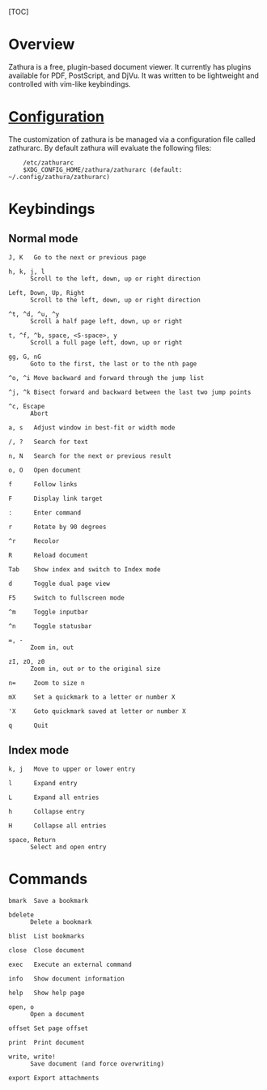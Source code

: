 [TOC]

# Overview

Zathura is a free, plugin-based document viewer. It currently has
plugins available for PDF, PostScript, and DjVu. It was written to be
lightweight and controlled with vim-like keybindings.

# [Configuration](https://pwmt.org/projects/zathura/documentation/)

The customization of zathura is be managed via a configuration file
called zathurarc. By default zathura will evaluate the following files:

        /etc/zathurarc
        $XDG_CONFIG_HOME/zathura/zathurarc (default: ~/.config/zathura/zathurarc)

# Keybindings

## Normal mode

```
J, K   Go to the next or previous page

h, k, j, l
      Scroll to the left, down, up or right direction

Left, Down, Up, Right
      Scroll to the left, down, up or right direction

^t, ^d, ^u, ^y
      Scroll a half page left, down, up or right

t, ^f, ^b, space, <S-space>, y
      Scroll a full page left, down, up or right

gg, G, nG
      Goto to the first, the last or to the nth page

^o, ^i Move backward and forward through the jump list

^j, ^k Bisect forward and backward between the last two jump points

^c, Escape
      Abort

a, s   Adjust window in best-fit or width mode

/, ?   Search for text

n, N   Search for the next or previous result

o, O   Open document

f      Follow links

F      Display link target

:      Enter command

r      Rotate by 90 degrees

^r     Recolor

R      Reload document

Tab    Show index and switch to Index mode

d      Toggle dual page view

F5     Switch to fullscreen mode

^m     Toggle inputbar

^n     Toggle statusbar

=, -
      Zoom in, out

zI, zO, z0
      Zoom in, out or to the original size

n=     Zoom to size n

mX     Set a quickmark to a letter or number X

'X     Goto quickmark saved at letter or number X

q      Quit
```

## Index mode

```
k, j   Move to upper or lower entry

l      Expand entry

L      Expand all entries

h      Collapse entry

H      Collapse all entries

space, Return
      Select and open entry
```


# Commands

```
bmark  Save a bookmark

bdelete
      Delete a bookmark

blist  List bookmarks

close  Close document

exec   Execute an external command

info   Show document information

help   Show help page

open, o
      Open a document

offset Set page offset

print  Print document

write, write!
      Save document (and force overwriting)

export Export attachments
```
